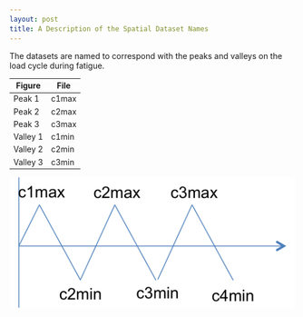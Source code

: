 ```yaml
---
layout: post
title: A Description of the Spatial Dataset Names
---
```


The datasets are named to correspond with the peaks and valleys on the load cycle during fatigue.


|Figure    |File   |
|----------|-------|
| Peak 1   | c1max |
| Peak 2   | c2max |
| Peak 3   | c3max |
| Valley 1 | c1min |
| Valley 2 | c2min |
| Valley 3 | c3min |

![Dataset illustration](https://raw.githubusercontent.com/mwpriddy/Titanium-FIPs/gh-pages/assets/cycle_figure.png)
